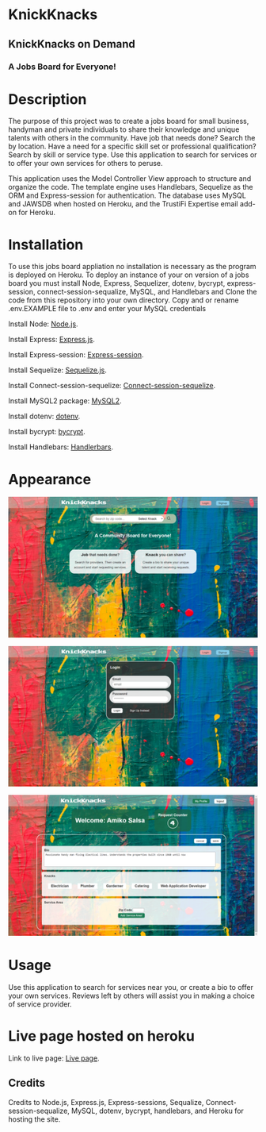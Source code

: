 # KnickKnacks

## KnickKnacks on Demand

### A Jobs Board for Everyone!

# Description

The purpose of this project was to create a jobs board for small business, handyman and private individuals to share their knowledge and unique talents with others in the community. Have job that needs done? Search the by location. Have a need for a specific skill set or professional qualification? Search by skill or service type. Use this application to search for services or to offer your own services for others to peruse.

This application uses the Model Controller View approach to structure and organize the code. The template engine uses Handlebars, Sequelize as the ORM and Express-session for authentication. The database uses MySQL and JAWSDB when hosted on Heroku, and the TrustiFi Expertise email add-on for Heroku.

# Installation

To use this jobs board appliation no installation is necessary as the program is deployed on Heroku. To deploy an instance of your on version of a jobs board you must install Node, Express, Sequelizer, dotenv, bycrypt, express-session, connect-session-sequalize, MySQL, and Handlebars and Clone the code from this repository into your own directory. Copy and or rename .env.EXAMPLE file to .env and enter your MySQL credentials

Install Node: [Node.js](https://nodejs.org/en/download/).

Install Express: [Express.js](https://www.npmjs.com/package/express).

Install Express-session: [Express-session](https://www.npmjs.com/package/express-session).

Install Sequelize: [Sequelize.js](https://www.npmjs.com/package/sequelize).

Install Connect-session-sequelize: [Connect-session-sequelize](https://www.npmjs.com/package/connect-session-sequelize).

Install MySQL2 package: [MySQL2](https://www.npmjs.com/package/mysql2).

Install dotenv: [dotenv](https://www.npmjs.com/package/dotenv).

Install bycrypt: [bycrypt](https://www.npmjs.com/package/bcrypt).

Install Handlebars: [Handlerbars](https://www.npmjs.com/package/handlebars).

# Appearance

![Appearance](./public/images/knack_01.png)

![Appearance2](./public/images/knack_02.png)

![Appearance2](./public/images/knack_04.png)

# Usage

Use this application to search for services near you, or create a bio to offer your own services. Reviews left by others will assist you in making a choice of service provider.

# Live page hosted on heroku

Link to live page: [Live page]().

## Credits

Credits to Node.js, Express.js, Express-sessions, Sequalize, Connect-session-sequalize, MySQL, dotenv, bycrypt, handlebars, and Heroku for hosting the site.
